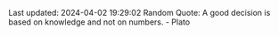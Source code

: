 Last updated: 2024-04-02 19:29:02
Random Quote: A good decision is based on knowledge and not on numbers. - Plato